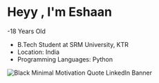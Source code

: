 # Heyy , I'm Eshaan

-18 Years Old
- B.Tech Student at SRM University, KTR
- Location: India
- Programming Languages: Python





![Black Minimal Motivation Quote LinkedIn Banner](https://user-images.githubusercontent.com/77952783/190132966-61a57cda-ecd0-45d5-bec6-40c9b5a13626.png)
